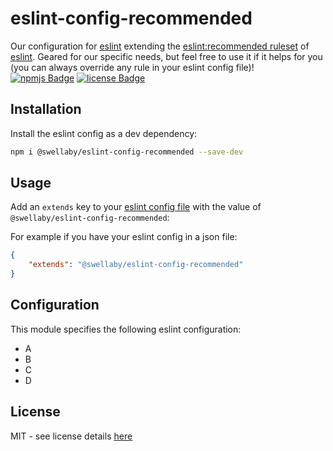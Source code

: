 # eslint-config-recommended
Our configuration for [eslint][eslint-url] extending the [eslint:recommended ruleset][eslint-recommended-rules-url] of [eslint][eslint-url]. Geared for our specific needs, but feel free to use it if it helps for you (you can always override any rule in your eslint config file)!  
[![npmjs Badge][npmjs-version-badge]][npmjs-pkg-url] [![license Badge][license-badge]][license-url]

## Installation
Install the eslint config as a dev dependency:
```sh
npm i @swellaby/eslint-config-recommended --save-dev
```

## Usage
Add an `extends` key to your [eslint config file][eslint-config-files-url] with the value of `@swellaby/eslint-config-recommended`:

For example if you have your eslint config in a json file:
```json
{
    "extends": "@swellaby/eslint-config-recommended"
}
``` 

## Configuration
This module specifies the following eslint configuration:

* A
* B
* C
* D

## License
MIT - see license details [here][license-url]

[npmjs-version-badge]: https://img.shields.io/npm/v/@swellaby/eslint-config-recommended.svg
[npmjs-pkg-url]: https://www.npmjs.com/package/@swellaby/eslint-config-recommended
[eslint-url]: https://eslint.org/
[eslint-recommended-rules-url]: https://eslint.org/docs/user-guide/configuring#using-eslintrecommended
[eslint-config-files-url]: https://eslint.org/docs/user-guide/configuring#using-configuration-files
[license-url]: https://github.com/swellaby/eslint-config/blob/master/LICENSE
[license-badge]: https://img.shields.io/github/license/swellaby/eslint-config.svg